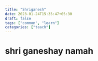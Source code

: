 ```yaml
---
title: "Shriganesh"
date: 2023-01-24T15:35:47+05:30
draft: false
tags: ["common", "learn"]
categories: ["teach"]
---
```


# shri ganeshay namah 
